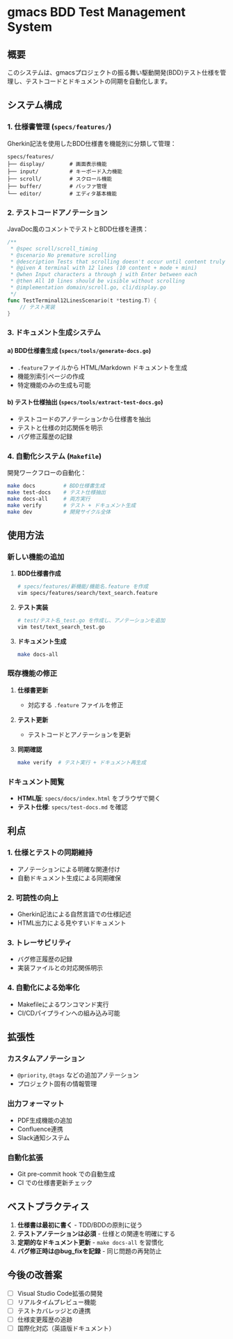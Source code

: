 # gmacs BDD Test Management System

## 概要

このシステムは、gmacsプロジェクトの振る舞い駆動開発(BDD)テスト仕様を管理し、テストコードとドキュメントの同期を自動化します。

## システム構成

### 1. 仕様書管理 (`specs/features/`)

Gherkin記法を使用したBDD仕様書を機能別に分類して管理：

```
specs/features/
├── display/        # 画面表示機能
├── input/          # キーボード入力機能  
├── scroll/         # スクロール機能
├── buffer/         # バッファ管理
└── editor/         # エディタ基本機能
```

### 2. テストコードアノテーション

JavaDoc風のコメントでテストとBDD仕様を連携：

```go
/**
 * @spec scroll/scroll_timing
 * @scenario No premature scrolling
 * @description Tests that scrolling doesn't occur until content truly exceeds the window content area
 * @given A terminal with 12 lines (10 content + mode + mini)
 * @when Input characters a through j with Enter between each  
 * @then All 10 lines should be visible without scrolling
 * @implementation domain/scroll.go, cli/display.go
 */
func TestTerminal12LinesScenario(t *testing.T) {
    // テスト実装
}
```

### 3. ドキュメント生成システム

#### a) BDD仕様書生成 (`specs/tools/generate-docs.go`)

- `.feature`ファイルから HTML/Markdown ドキュメントを生成
- 機能別索引ページの作成
- 特定機能のみの生成も可能

#### b) テスト仕様抽出 (`specs/tools/extract-test-docs.go`)

- テストコードのアノテーションから仕様書を抽出
- テストと仕様の対応関係を明示
- バグ修正履歴の記録

### 4. 自動化システム (`Makefile`)

開発ワークフローの自動化：

```bash
make docs         # BDD仕様書生成
make test-docs    # テスト仕様抽出  
make docs-all     # 両方実行
make verify       # テスト + ドキュメント生成
make dev          # 開発サイクル全体
```

## 使用方法

### 新しい機能の追加

1. **BDD仕様書作成**
   ```bash
   # specs/features/新機能/機能名.feature を作成
   vim specs/features/search/text_search.feature
   ```

2. **テスト実装**
   ```bash
   # test/テスト名_test.go を作成し、アノテーションを追加
   vim test/text_search_test.go
   ```

3. **ドキュメント生成**
   ```bash
   make docs-all
   ```

### 既存機能の修正

1. **仕様書更新**
   - 対応する `.feature` ファイルを修正

2. **テスト更新**
   - テストコードとアノテーションを更新

3. **同期確認**
   ```bash
   make verify  # テスト実行 + ドキュメント再生成
   ```

### ドキュメント閲覧

- **HTML版**: `specs/docs/index.html` をブラウザで開く
- **テスト仕様**: `specs/test-docs.md` を確認

## 利点

### 1. 仕様とテストの同期維持
- アノテーションによる明確な関連付け
- 自動ドキュメント生成による同期確保

### 2. 可読性の向上
- Gherkin記法による自然言語での仕様記述
- HTML出力による見やすいドキュメント

### 3. トレーサビリティ
- バグ修正履歴の記録
- 実装ファイルとの対応関係明示

### 4. 自動化による効率化
- Makefileによるワンコマンド実行
- CI/CDパイプラインへの組み込み可能

## 拡張性

### カスタムアノテーション
- `@priority`, `@tags` などの追加アノテーション
- プロジェクト固有の情報管理

### 出力フォーマット
- PDF生成機能の追加
- Confluence連携
- Slack通知システム

### 自動化拡張
- Git pre-commit hook での自動生成
- CI での仕様書更新チェック

## ベストプラクティス

1. **仕様書は最初に書く** - TDD/BDDの原則に従う
2. **テストアノテーションは必須** - 仕様との関連を明確にする
3. **定期的なドキュメント更新** - `make docs-all` を習慣化
4. **バグ修正時は@bug_fixを記録** - 同じ問題の再発防止

## 今後の改善案

- [ ] Visual Studio Code拡張の開発
- [ ] リアルタイムプレビュー機能
- [ ] テストカバレッジとの連携
- [ ] 仕様変更履歴の追跡
- [ ] 国際化対応（英語版ドキュメント）